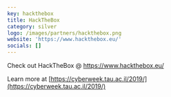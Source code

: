 ```yaml
---
key: hackthebox
title: HackTheBox
category: silver
logo: /images/partners/hackthebox.png
website: 'https://www.hackthebox.eu/'
socials: []
---
```


Check out HackTheBox @ https://www.hackthebox.eu/

Learn more at [https://cyberweek.tau.ac.il/2019/](https://cyberweek.tau.ac.il/2019/)
